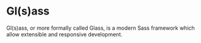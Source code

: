 # Gl(s)ass

Gl(s)ass, or more formally called Glass, is a modern Sass framework which allow extensible and responsive development.
